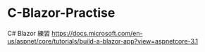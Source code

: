 # C-Blazor-Practise
C# Blazor 練習
https://docs.microsoft.com/en-us/aspnet/core/tutorials/build-a-blazor-app?view=aspnetcore-3.1
